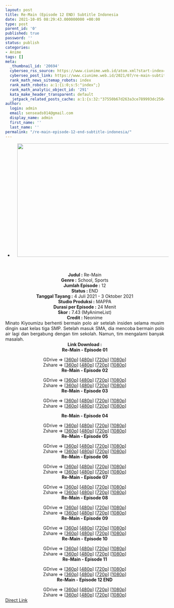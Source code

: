 ```yaml
---
layout: post
title: Re-Main (Episode 12 END) Subtitle Indonesia
date: 2021-10-05 08:29:43.000000000 +00:00
type: post
parent_id: '0'
published: true
password: ''
status: publish
categories:
- Anime
tags: []
meta:
  _thumbnail_id: '20694'
  cyberseo_rss_source: https://www.ciunime.web.id/atom.xml?start-index=151&max-results=150
  cyberseo_post_link: https://www.ciunime.web.id/2021/07/re-main-subtitle-indonesia.html
  rank_math_news_sitemap_robots: index
  rank_math_robots: a:1:{i:0;s:5:"index";}
  rank_math_analytic_object_id: '291'
  kata_make_header_transparent: default
  _jetpack_related_posts_cache: a:1:{s:32:"37550b67d263a3ce789993dc25046c5f";a:2:{s:7:"expires";i:1648809404;s:7:"payload";a:0:{}}}
author:
  login: admin
  email: senseads014@gmail.com
  display_name: admin
  first_name: ''
  last_name: ''
permalink: "/re-main-episode-12-end-subtitle-indonesia/"
---
```

<div>
<div class="separator" style="clear: both; text-align: center;">
<ul>
<li><a href="https://1.bp.blogspot.com/-_jz9BIOWygQ/YOQZGIina4I/AAAAAAAAeyg/x3bDWr9H2vUTjPj-kbRG0qyO5Z_3KGzNACLcBGAsYHQ/s1280/Re-Main.jpg" style="margin-left: 1em; margin-right: 1em;"><img border="0" data-original-height="720" data-original-width="1280" height="360" src="{{ site.baseurl }}/assets/2021/10/Re-Main.jpg" width="640" /></a></li>
</ul>
</div>
<p><b><br /></b></div>
<div style="text-align: center;"><b style="font-weight: bold;">Judul</b><b style="font-weight: bold;"><b> </b>:</b> Re-Main</div>
<div style="text-align: center;"><b><b>Genre :</b></b>&nbsp;School, Sports</div>
<div style="text-align: center;"><b>Jumlah Episode :</b> 12<br /><b>Status : </b>END<br /><b>Tanggal Tayang :</b> 4 Juli 2021&nbsp;- 3 Oktober 2021<br /><b>Studio Produksi :</b> MAPPA<br /><b>Durasi per Episode :</b> 24 Menit</div>
<div style="text-align: center;"><b>Skor :</b> 7.43 (MyAnimeList)<br /><b>Credit :</b> Neonime</div>
<div style="text-align: center;"></div>
<div style="text-align: justify;">Minato Kiyoumizu berhenti bermain polo air setelah insiden selama musim dingin saat kelas tiga SMP. Setelah masuk SMA, dia mencoba bermain polo air lagi dan bergabung dengan tim sekolah. Namun, tim mengalami banyak masalah.</div>
<div style="text-align: justify;"></div>
<div style="text-align: justify;"></div>
<div style="text-align: center;"><b>Link Download :</b></div>
<div style="text-align: center;"><b>Re-Main - Episode 01</b></p>
<div style="text-align: center;">GDrive =&gt; [<a href="https://acefile.co/f/49032925/gatsunime-net-remain_1_360p-mp4" target="_blank" rel="noopener">360p</a>] [<a href="https://acefile.co/f/49037117/neonime_re-main_01_id0-480p-zip" target="_blank" rel="noopener">480p</a>] [<a href="https://acefile.co/f/49037498/neonime_re-main_01_id0-720p-zip" target="_blank" rel="noopener">720p</a>] [<a href="https://acefile.co/f/49038216/neonime_re-main_01_id0-1080p-zip" target="_blank" rel="noopener">1080p</a>]<br />Zshare =&gt; [<a href="https://www37.zippyshare.com/v/dFHBDDba/file.html" target="_blank" rel="noopener">360p</a>] [<a href="https://www120.zippyshare.com/v/Q615hP8b/file.html" target="_blank" rel="noopener">480p</a>] [<a href="https://www34.zippyshare.com/v/HXAH46OP/file.html" target="_blank" rel="noopener">720p</a>] [<a href="https://www99.zippyshare.com/v/01c2b6wC/file.html" target="_blank" rel="noopener">1080p</a>] </div>
<div style="text-align: center;"><b>Re-Main - Episode 02</b></p>
<div>GDrive =&gt; [<a href="https://acefile.co/f/49583481/gatsunime-net-remain_2_360p-mp4" target="_blank" rel="noopener">360p</a>] [<a href="https://acefile.co/f/49583482/gatsunime-net-remain_2_480p-mp4" target="_blank" rel="noopener">480p</a>] [<a href="https://acefile.co/f/49583483/gatsunime-net-remain_2_720p-mp4" target="_blank" rel="noopener">720p</a>] [<a href="https://acefile.co/f/49647733/neonime_re-main_02_id-1080p-zip" target="_blank" rel="noopener">1080p</a>]<br />Zshare =&gt; [<a href="https://www11.zippyshare.com/v/9618FKCs/file.html" target="_blank" rel="noopener">360p</a>] [<a href="https://www11.zippyshare.com/v/d499tZzK/file.html" target="_blank" rel="noopener">480p</a>] [<a href="https://www11.zippyshare.com/v/sb2rupKH/file.html" target="_blank" rel="noopener">720p</a>] [<a href="https://www83.zippyshare.com/v/SjqbeLiy/file.html" target="_blank" rel="noopener">1080p</a>]</div>
<div><b>Re-Main - Episode 03</b></p>
<div>GDrive =&gt; [<a href="https://mir.cr/GO2PZBGS" target="_blank" rel="noopener">360p</a>] [<a href="https://acefile.co/f/50805085/neonime_re-main_03_id-480p-zip" target="_blank" rel="noopener">480p</a>] [<a href="https://acefile.co/f/50805556/neonime_re-main_03_id-720p-zip" target="_blank" rel="noopener">720p</a>] [<a href="https://acefile.co/f/50806040/neonime_re-main_03_id-1080p-zip" target="_blank" rel="noopener">1080p</a>]<br />Zshare =&gt; [<a href="https://www26.zippyshare.com/v/2hs3cyxL/file.html" target="_blank" rel="noopener">360p</a>] [<a href="https://www74.zippyshare.com/v/mB5f0DAa/file.html" target="_blank" rel="noopener">480p</a>] [<a href="https://www42.zippyshare.com/v/dxPPfNaW/file.html" target="_blank" rel="noopener">720p</a>] [<a href="https://www119.zippyshare.com/v/Jukp2EhK/file.html" target="_blank" rel="noopener">1080p</a>]</div>
<p><b>Re-Main - Episode 04</b></p>
<div>GDrive =&gt; [<a href="https://mir.cr/GMYEJFTF" target="_blank" rel="noopener">360p</a>] [<a href="https://acefile.co/f/51492073/neonime_re-main_04_id-480p-zip" target="_blank" rel="noopener">480p</a>] [<a href="https://acefile.co/f/51492202/neonime_re-main_04_id-720p-zip" target="_blank" rel="noopener">720p</a>] [<a href="https://acefile.co/f/51492821/neonime_re-main_04_id-1080p-zip" target="_blank" rel="noopener">1080p</a>]<br />Zshare =&gt; [<a href="https://www2.zippyshare.com/v/AknMl2YD/file.html" target="_blank" rel="noopener">360p</a>] [<a href="https://www13.zippyshare.com/v/QwpTXYTj/file.html" target="_blank" rel="noopener">480p</a>] [<a href="https://www102.zippyshare.com/v/TqUvvaJP/file.html" target="_blank" rel="noopener">720p</a>] [<a href="https://www49.zippyshare.com/v/Cgh8YG5n/file.html" target="_blank" rel="noopener">1080p</a>]</div>
</div>
<div><b>Re-Main - Episode 05</b></p>
<div>GDrive =&gt; [<a href="https://mir.cr/ENTYGIP2" target="_blank" rel="noopener">360p</a>] [<a href="https://acefile.co/f/51981350/neonime_re-main_05-480p-zip" target="_blank" rel="noopener">480p</a>] [<a href="https://acefile.co/f/51981869/neonime_re-main_05-720p-zip" target="_blank" rel="noopener">720p</a>] [<a href="https://acefile.co/f/51982401/neonime_re-main_05-1080p-zip" target="_blank" rel="noopener">1080p</a>]<br />Zshare =&gt; [<a href="https://www118.zippyshare.com/v/u3WA7x86/file.html" target="_blank" rel="noopener">360p</a>] [<a href="https://www118.zippyshare.com/v/EGq0ZuA2/file.html" target="_blank" rel="noopener">480p</a>] [<a href="https://www15.zippyshare.com/v/2M4Oh150/file.html" target="_blank" rel="noopener">720p</a>] [<a href="https://www60.zippyshare.com/v/2Dx15orU/file.html" target="_blank" rel="noopener">1080p</a>]</div>
</div>
<div><b>Re-Main - Episode 06</b></p>
<div>GDrive =&gt; [<a href="https://mir.cr/HQ1DLZTE" target="_blank" rel="noopener">360p</a>] [<a href="https://acefile.co/f/52523641/neonime_re-main_06-480p-zip" target="_blank" rel="noopener">480p</a>] [<a href="https://acefile.co/f/52523644/neonime_re-main_06-720p-zip" target="_blank" rel="noopener">720p</a>] [<a href="https://acefile.co/f/52523650/neonime_re-main_06-1080p-zip" target="_blank" rel="noopener">1080p</a>]<br />Zshare =&gt; [<a href="https://www81.zippyshare.com/v/X58kojKX/file.html" target="_blank" rel="noopener">360p</a>] [<a href="https://www41.zippyshare.com/v/63MLx1vE/file.html" target="_blank" rel="noopener">480p</a>] [<a href="https://www69.zippyshare.com/v/BgcV3qX9/file.html" target="_blank" rel="noopener">720p</a>] [<a href="https://www48.zippyshare.com/v/3QMZQ7e5/file.html" target="_blank" rel="noopener">1080p</a>]</div>
</div>
<div><b>Re-Main - Episode 07</b></p>
<div>GDrive =&gt; [<a href="https://www.mp4upload.com/1rhzugjuc4b8" target="_blank" rel="noopener">360p</a>] [<a href="https://acefile.co/f/53655102/neonime_re-main_07_id-480p-zip" target="_blank" rel="noopener">480p</a>] [<a href="https://acefile.co/f/53655774/neonime_re-main_07_id-720p-zip" target="_blank" rel="noopener">720p</a>] [<a href="https://acefile.co/f/53656436/neonime_re-main_07_id-1080p-zip" target="_blank" rel="noopener">1080p</a>]<br />Zshare =&gt; [<a href="https://www69.zippyshare.com/v/fnEClhvd/file.html" target="_blank" rel="noopener">360p</a>] [<a href="https://www8.zippyshare.com/v/bQKXybal/file.html" target="_blank" rel="noopener">480p</a>] [<a href="https://www48.zippyshare.com/v/AMk4G0aS/file.html" target="_blank" rel="noopener">720p</a>] [<a href="https://www102.zippyshare.com/v/RB0TY5c8/file.html" target="_blank" rel="noopener">1080p</a>]</div>
</div>
<div><b>Re-Main - Episode 08</b></p>
<div>GDrive =&gt; [<a href="https://www.mp4upload.com/uwtrt81ojtcd" target="_blank" rel="noopener">360p</a>] [<a href="https://acefile.co/f/54198337/neonime_re-main_08-480p-zip" target="_blank" rel="noopener">480p</a>] [<a href="https://acefile.co/f/54198341/neonime_re-main_08-720p-zip" target="_blank" rel="noopener">720p</a>] [<a href="https://acefile.co/f/54198345/neonime_re-main_08-1080p-zip" target="_blank" rel="noopener">1080p</a>]<br />Zshare =&gt; [<a href="https://www83.zippyshare.com/v/qQGZ6QeJ/file.html" target="_blank" rel="noopener">360p</a>] [<a href="https://www78.zippyshare.com/v/GQ2p7oy7/file.html" target="_blank" rel="noopener">480p</a>] [<a href="https://www109.zippyshare.com/v/tfnePXbD/file.html" target="_blank" rel="noopener">720p</a>] [<a href="https://www53.zippyshare.com/v/F9nNRHA8/file.html" target="_blank" rel="noopener">1080p</a>]</div>
</div>
<div><b>Re-Main - Episode 09</b></p>
<div>GDrive =&gt; [<a href="https://www.mp4upload.com/zm5ay0l553st" target="_blank" rel="noopener">360p</a>] [<a href="https://acefile.co/f/54747183/neonime_re-main_09-480p-zip" target="_blank" rel="noopener">480p</a>] [<a href="https://acefile.co/f/54747388/neonime_re-main_09-720p-zip" target="_blank" rel="noopener">720p</a>] [<a href="https://acefile.co/f/54748108/neonime_re-main_09-1080p-zip" target="_blank" rel="noopener">1080p</a>]<br />Zshare =&gt; [<a href="https://www67.zippyshare.com/v/hKPLlx86/file.html" target="_blank" rel="noopener">360p</a>] [<a href="https://www108.zippyshare.com/v/lsuOR3vm/file.html" target="_blank" rel="noopener">480p</a>] [<a href="https://www117.zippyshare.com/v/aL9GBUAD/file.html" target="_blank" rel="noopener">720p</a>] [<a href="https://www20.zippyshare.com/v/l1QWD7b8/file.html" target="_blank" rel="noopener">1080p</a>]</div>
</div>
<div><b>Re-Main - Episode 10</b></p>
<div>GDrive =&gt; [<a href="https://www.mp4upload.com/kftr6ckjdhxt" target="_blank" rel="noopener">360p</a>] [<a href="https://acefile.co/f/55316926/neonime_re-main_10-480p-zip" target="_blank" rel="noopener">480p</a>] [<a href="https://acefile.co/f/55318402/neonime_re-main_10-720p-zip" target="_blank" rel="noopener">720p</a>] [<a href="https://acefile.co/f/55319327/neonime_re-main_10-1080p-zip" target="_blank" rel="noopener">1080p</a>]<br />Zshare =&gt; [<a href="https://www83.zippyshare.com/v/DEHVYJWR/file.html" target="_blank" rel="noopener">360p</a>] [<a href="https://www41.zippyshare.com/v/ztJz7wAX/file.html" target="_blank" rel="noopener">480p</a>] [<a href="https://www2.zippyshare.com/v/U2mlIyH8/file.html" target="_blank" rel="noopener">720p</a>] [<a href="https://www3.zippyshare.com/v/wjuZmFJ2/file.html" target="_blank" rel="noopener">1080p</a>]</div>
</div>
<div><b>Re-Main - Episode 11</b></p>
<div>GDrive =&gt; [<a href="https://www.mp4upload.com/oq77y9psga12" target="_blank" rel="noopener">360p</a>] [<a href="https://acefile.co/f/56015006/neonime_re-main_11_id-480p-zip" target="_blank" rel="noopener">480p</a>] [<a href="https://acefile.co/f/56015219/neonime_re-main_11_id-720p-zip" target="_blank" rel="noopener">720p</a>] [<a href="https://acefile.co/f/56015755/neonime_re-main_11_id-1080p-zip" target="_blank" rel="noopener">1080p</a>]<br />Zshare =&gt; [<a href="https://www58.zippyshare.com/v/md1dGnfh/file.html" target="_blank" rel="noopener">360p</a>] [<a href="https://www107.zippyshare.com/v/HsfjJhNA/file.html" target="_blank" rel="noopener">480p</a>] [<a href="https://www109.zippyshare.com/v/ahPFs6bE/file.html" target="_blank" rel="noopener">720p</a>] [<a href="https://www6.zippyshare.com/v/VvCHQ03b/file.html" target="_blank" rel="noopener">1080p</a>]</div>
</div>
<div><b>Re-Main - Episode 12 END</b></p>
<div>GDrive =&gt; [<a href="https://www.mp4upload.com/gg6en1ufge85" target="_blank" rel="noopener">360p</a>] [<a href="https://acefile.co/f/56545246/neonime_re-main_12_id-480p-zip" target="_blank" rel="noopener">480p</a>] [<a href="https://acefile.co/f/56545253/neonime_re-main_12_id-720p-zip" target="_blank" rel="noopener">720p</a>] [<a href="https://acefile.co/f/56546018/neonime_re-main_12_id-1080p-zip" target="_blank" rel="noopener">1080p</a>]<br />Zshare =&gt; [<a href="https://www93.zippyshare.com/v/wdcuT27h/file.html" target="_blank" rel="noopener">360p</a>] [<a href="https://www103.zippyshare.com/v/9a1ovjTQ/file.html" target="_blank" rel="noopener">480p</a>] [<a href="https://www118.zippyshare.com/v/4yngDKa1/file.html" target="_blank" rel="noopener">720p</a>] [<a href="https://www22.zippyshare.com/v/UYuVHZMG/file.html" target="_blank" rel="noopener">1080p</a>]</div>
</div>
</div>
</div>
<link rel="stylesheet" href="https://cdnjs.cloudflare.com/ajax/libs/font-awesome/4.7.0/css/font-awesome.min.css" />
<div class="divbtn"> <a href="https://handymansurrender.com/fihup8buzv?key=94550f7ce39444073321dde3b8782f97" class="btn"><i class="fa fa-download"></i> Direct Link</a> </div>
